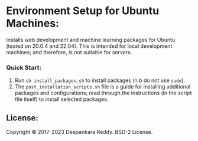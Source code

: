 # Environment Setup for Ubuntu Machines:

Installs web development and machine learning packages for Ubuntu (tested on 20.0.4 and 22.04).
This is intended for local development machines; and therefore, is not suitable for servers.

### Quick Start:
1. Run `sh install_packages.sh` to install packages (n.b do not use `sudo`).
2. The `post_installation_scripts.sh` file is a guide for installing additional packages and configurations; read through the instructions (in the script file itself) to install selected packages.

## License:
Copyright © 2017-2023 Deepankara Reddy. BSD-2 License.
